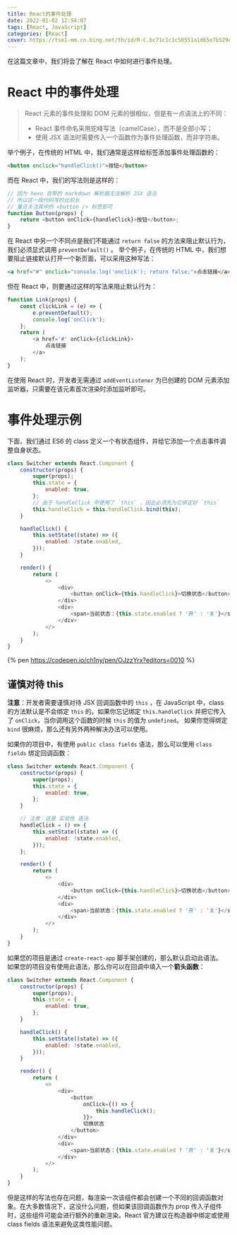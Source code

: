 ```yaml
---
title: React的事件处理
date: 2022-01-02 12:54:07
tags: [React, JavaScript]
categories: [React]
cover: https://tse1-mm.cn.bing.net/th/id/R-C.bc71c1c1c50551a1d65e7b529ea29d08?rik=EU42gCFH4J%2bBZA&riu=http%3a%2f%2fwww.goodworklabs.com%2fwp-content%2fuploads%2f2016%2f10%2freactjs.png&ehk=qvQ5EVoUnJZ7k5L347zsU3f87YTckr1iQBzKdwXJd0w%3d&risl=&pid=ImgRaw&r=0
---
```


在这篇文章中，我们将会了解在 React 中如何进行事件处理。

<!-- more -->

<!-- toc -->

# React 中的事件处理

> React 元素的事件处理和 DOM 元素的很相似，但是有一点语法上的不同：
>
> -   React 事件命名采用驼峰写法（camelCase），而不是全部小写；
> -   使用 JSX 语法时需要传入一个函数作为事件处理函数，而非字符串。

举个例子，在传统的 HTML 中，我们通常是这样给标签添加事件处理函数的：

```html
<button onclick="handleClick()">按钮</button>
```

而在 React 中，我们的写法则是这样的：

```js
// 因为 hexo 自带的 markdown 解析器无法解析 JSX 语法
// 所以这一段代码写的比较长
// 重点关注其中的 <button /> 标签即可
function Button(props) {
	return <button onClick={handleClick}>按钮</button>;
}
```

在 React 中另一个不同点是我们不能通过 `return false` 的方法来阻止默认行为，我们必须显式调用 `preventDefault()` 。
举个例子，在传统的 HTML 中，我们想要阻止链接默认打开一个新页面，可以采用这种写法：

```html
<a href="#" onclick="console.log('onclick'); return false;">点击链接</a>
```

但在 React 中，则要通过这样的写法来阻止默认行为：

```js
function Link(props) {
	const clickLink = (e) => {
		e.preventDefault();
		console.log('onClick');
	};
	return (
		<a href='#' onClick={clickLink}>
			点击链接
		</a>
	);
}
```

在使用 React 时，开发者无需通过 `addEventListener` 为已创建的 DOM 元素添加监听器，只需要在该元素首次渲染时添加监听即可。

# 事件处理示例

下面，我们通过 ES6 的 class 定义一个有状态组件，并给它添加一个点击事件调整自身状态。

```js
class Switcher extends React.Component {
	constructor(props) {
		super(props);
		this.state = {
			enabled: true,
		};
		// 由于 handleClick 中使用了 `this` ，因此必须先为它绑定好 `this`
		this.handleClick = this.handleClick.bind(this);
	}

	handleClick() {
		this.setState((state) => ({
			enabled: !state.enabled,
		}));
	}

	render() {
		return (
			<>
				<div>
					<button onClick={this.handleClick}>切换状态</button>
				</div>
				<div>
					<span>当前状态：{this.state.enabled ? '开' : '关'}</span>
				</div>
			</>
		);
	}
}
```

{% pen https://codepen.io/ch1ny/pen/OJzzYrx?editors=0010 %}

## 谨慎对待 this

**注意**：开发者需要谨慎对待 JSX 回调函数中的 `this` ，在 JavaScript 中，class 的方法默认是不会绑定 `this` 的。如果你忘记绑定 `this.handleClick` 并把它传入了 `onClick`，当你调用这个函数的时候 `this` 的值为 `undefined`。
如果你觉得绑定 `bind` 很麻烦，那么还有另外两种解决办法可以使用。

如果你的项目中，有使用 `public class fields` 语法，那么可以使用 `class fields` 绑定回调函数：

```js
class Switcher extends React.Component {
	constructor(props) {
		super(props);
		this.state = {
			enabled: true,
		};
	}

	// 注意：这是 实验性 语法
	handleClick = () => {
		this.setState((state) => ({
			enabled: !state.enabled,
		}));
	};

	render() {
		return (
			<>
				<div>
					<button onClick={this.handleClick}>切换状态</button>
				</div>
				<div>
					<span>当前状态：{this.state.enabled ? '开' : '关'}</span>
				</div>
			</>
		);
	}
}
```

如果您的项目是通过 `create-react-app` 脚手架创建的，那么默认启动此语法。
如果您的项目没有使用此语法，那么你可以在回调中填入一个**箭头函数**：

```js
class Switcher extends React.Component {
	constructor(props) {
		super(props);
		this.state = {
			enabled: true,
		};
	}

	handleClick() {
		this.setState((state) => ({
			enabled: !state.enabled,
		}));
	}

	render() {
		return (
			<>
				<div>
					<button
						onClick={() => {
							this.handleClick();
						}}>
						切换状态
					</button>
				</div>
				<div>
					<span>当前状态：{this.state.enabled ? '开' : '关'}</span>
				</div>
			</>
		);
	}
}
```

但是这样的写法也存在问题，每渲染一次该组件都会创建一个不同的回调函数对象。在大多数情况下，这没什么问题，但如果该回调函数作为 prop 传入子组件时，这些组件可能会进行额外的重新渲染。React 官方建议在构造器中绑定或使用 class fields 语法来避免这类性能问题。
